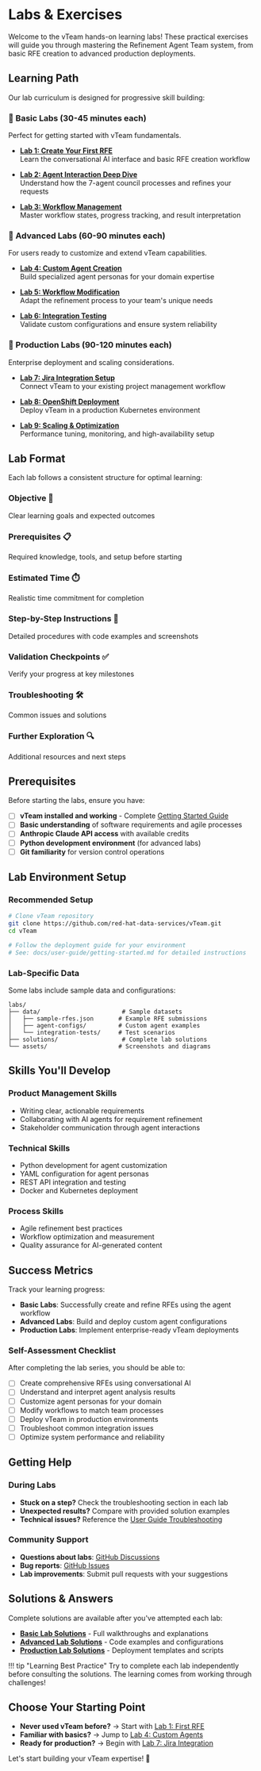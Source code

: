 # Labs & Exercises

Welcome to the vTeam hands-on learning labs! These practical exercises will guide you through mastering the Refinement Agent Team system, from basic RFE creation to advanced production deployments.

## Learning Path

Our lab curriculum is designed for progressive skill building:

### 🎯 Basic Labs (30-45 minutes each)

Perfect for getting started with vTeam fundamentals.

- **[Lab 1: Create Your First RFE](basic/lab-1-first-rfe.md)**  
  Learn the conversational AI interface and basic RFE creation workflow
  
- **[Lab 2: Agent Interaction Deep Dive](basic/lab-2-agent-interaction.md)**  
  Understand how the 7-agent council processes and refines your requests
  
- **[Lab 3: Workflow Management](basic/lab-3-workflow-basics.md)**  
  Master workflow states, progress tracking, and result interpretation

### 🔧 Advanced Labs (60-90 minutes each)  

For users ready to customize and extend vTeam capabilities.

- **[Lab 4: Custom Agent Creation](advanced/lab-4-custom-agents.md)**  
  Build specialized agent personas for your domain expertise
  
- **[Lab 5: Workflow Modification](advanced/lab-5-workflow-modification.md)**  
  Adapt the refinement process to your team's unique needs
  
- **[Lab 6: Integration Testing](advanced/lab-6-integration-testing.md)**  
  Validate custom configurations and ensure system reliability

### 🚀 Production Labs (90-120 minutes each)

Enterprise deployment and scaling considerations.

- **[Lab 7: Jira Integration Setup](production/lab-7-jira-integration.md)**  
  Connect vTeam to your existing project management workflow
  
- **[Lab 8: OpenShift Deployment](production/lab-8-openshift-deployment.md)**  
  Deploy vTeam in a production Kubernetes environment
  
- **[Lab 9: Scaling & Optimization](production/lab-9-scaling-optimization.md)**  
  Performance tuning, monitoring, and high-availability setup

## Lab Format

Each lab follows a consistent structure for optimal learning:

### **Objective** 🎯

Clear learning goals and expected outcomes

### **Prerequisites** 📋

Required knowledge, tools, and setup before starting

### **Estimated Time** ⏱️

Realistic time commitment for completion

### **Step-by-Step Instructions** 📝

Detailed procedures with code examples and screenshots

### **Validation Checkpoints** ✅

Verify your progress at key milestones

### **Troubleshooting** 🛠️

Common issues and solutions

### **Further Exploration** 🔍

Additional resources and next steps

## Prerequisites

Before starting the labs, ensure you have:

- [ ] **vTeam installed and working** - Complete [Getting Started Guide](../user-guide/getting-started.md)
- [ ] **Basic understanding** of software requirements and agile processes
- [ ] **Anthropic Claude API access** with available credits
- [ ] **Python development environment** (for advanced labs)
- [ ] **Git familiarity** for version control operations

## Lab Environment Setup

### Recommended Setup

```bash
# Clone vTeam repository
git clone https://github.com/red-hat-data-services/vTeam.git
cd vTeam

# Follow the deployment guide for your environment
# See: docs/user-guide/getting-started.md for detailed instructions
```

### Lab-Specific Data

Some labs include sample data and configurations:

```
labs/
├── data/                       # Sample datasets
│   ├── sample-rfes.json       # Example RFE submissions
│   ├── agent-configs/         # Custom agent examples
│   └── integration-tests/     # Test scenarios
├── solutions/                  # Complete lab solutions
└── assets/                    # Screenshots and diagrams
```

## Skills You'll Develop

### **Product Management Skills**

- Writing clear, actionable requirements
- Collaborating with AI agents for requirement refinement
- Stakeholder communication through agent interactions

### **Technical Skills**

- Python development for agent customization
- YAML configuration for agent personas
- REST API integration and testing
- Docker and Kubernetes deployment

### **Process Skills**

- Agile refinement best practices
- Workflow optimization and measurement
- Quality assurance for AI-generated content

## Success Metrics

Track your learning progress:

- **Basic Labs**: Successfully create and refine RFEs using the agent workflow
- **Advanced Labs**: Build and deploy custom agent configurations  
- **Production Labs**: Implement enterprise-ready vTeam deployments

### Self-Assessment Checklist

After completing the lab series, you should be able to:

- [ ] Create comprehensive RFEs using conversational AI
- [ ] Understand and interpret agent analysis results
- [ ] Customize agent personas for your domain
- [ ] Modify workflows to match team processes
- [ ] Deploy vTeam in production environments
- [ ] Troubleshoot common integration issues
- [ ] Optimize system performance and reliability

## Getting Help

### During Labs

- **Stuck on a step?** Check the troubleshooting section in each lab
- **Unexpected results?** Compare with provided solution examples
- **Technical issues?** Reference the [User Guide Troubleshooting](../user-guide/troubleshooting.md)

### Community Support

- **Questions about labs**: [GitHub Discussions](https://github.com/red-hat-data-services/vTeam/discussions)
- **Bug reports**: [GitHub Issues](https://github.com/red-hat-data-services/vTeam/issues)
- **Lab improvements**: Submit pull requests with your suggestions

## Solutions & Answers

Complete solutions are available after you've attempted each lab:

- **[Basic Lab Solutions](solutions/solutions-basic.md)** - Full walkthroughs and explanations
- **[Advanced Lab Solutions](solutions/solutions-advanced.md)** - Code examples and configurations  
- **[Production Lab Solutions](solutions/solutions-production.md)** - Deployment templates and scripts

!!! tip "Learning Best Practice"
    Try to complete each lab independently before consulting the solutions. The learning comes from working through challenges!

## Choose Your Starting Point

- **Never used vTeam before?** → Start with [Lab 1: First RFE](basic/lab-1-first-rfe.md)
- **Familiar with basics?** → Jump to [Lab 4: Custom Agents](advanced/lab-4-custom-agents.md)
- **Ready for production?** → Begin with [Lab 7: Jira Integration](production/lab-7-jira-integration.md)

Let's start building your vTeam expertise! 🚀
